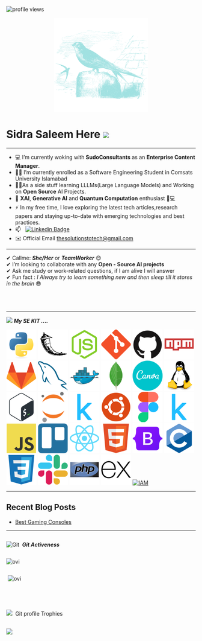 ![profile views](https://komarev.com/ghpvc/?username=sidrasaleem296&label=PROFILE+VIEWS)
<div id="header" align="center">
  <img src="/asset/ababeel.svg" width="250"/>
</div>                                                            
<h1>
  Sidra Saleem Here
  <img src="https://media.giphy.com/media/hvRJCLFzcasrR4ia7z/giphy.gif" width="30px"/>
</h1>   
<!-- ![npm](https://img.shields.io/npm/dw/manthanank)
![npm](https://img.shields.io/npm/dm/manthanank)
![npm](https://img.shields.io/npm/dy/manthanank) -->

<hr>

- 💻 I’m currently woking with **SudoConsultants** as an **Enterprise Content Manager**.
- 👩‍💻 I’m currently enrolled as a Software Engineering Student in Comsats University Islamabad
- 👩‍💻As a side stuff learning LLLMs(Large Language Models) and Working on **Open Source** AI Projects.
- 🤖 **XAI**, **Generative AI** and **Quantum Computation** enthusiast 🧠💻
- ⚡ In my free time, I love exploring the latest tech articles,research papers and staying up-to-date with emerging technologies and best practices.
- 📫 &nbsp; [![Linkedin Badge](https://img.shields.io/badge/-Sidra-blue?style=flat&logo=Linkedin&logoColor=white)](https://www.linkedin.com/in/sidra-saleem-5134911b5)
- ✉️ Official Email [thesolutionstotech@gmail.com](mailto:thesolutionstotech@gmail.com)

<hr>

✔ Callme: ***She/Her*** or ***TeamWorker*** 😊 <br>
✔ I’m looking to collaborate with any **Open - Source AI projects**<br>
✔ Ask me study or work-related questions, if I am alive I will answer<br>
✔ Fun fact : *I Always try to learn something new and then sleep till it stores in the brain* 😎<br><br><br><br>

<hr>

<img src="https://media.giphy.com/media/iY8CRBdQXODJSCERIr/giphy.gif" width="30px">&nbsp;***My SE KIT ....***

![Python](/asset/python.svg)
![Flask](/asset/flask.svg)
![Node.js](/asset/nodejs.svg)
![Git](/asset/git.svg)
![GitHub](/asset/github.svg)
![Npm](/asset/npm.svg)
![GitLab](/asset/gitlab.svg)
![MySQL](/asset/mysql.svg)
![Docker](/asset/docker.svg)
![MongoDB](/asset/mongodb.svg)
![Canva](/asset/canva.svg)
![Linux](/asset/linux.svg)
![bash](/asset/bash.svg)
![jupyter](/asset/jupyter.svg)
![kaggle](/asset/kaggle.svg)
![ubuntu](/asset/ubuntu.svg)
![Figma](/asset/figma.svg)
![Kaggle](/asset/kaggle.svg)
![Javascript](/asset/javascript.svg)
![Trello](/asset/trello.svg)
![React JS](/asset/reactjs.svg)
![Html](/asset/html.svg)
![Bootstrap](/asset/bootstrap.svg)
![C](/asset/c.svg)
![CSS](/asset/css.svg)
![Slack](/asset/slack.svg)
![php](/asset/php.svg)
![Express](/asset/express.svg)
[![IAM](https://img.shields.io/badge/AWS-IAM-F58021?style=flat&logo=amazon-aws&logoColor=white)](https://aws.amazon.com/iam/)


<hr>

## Recent Blog Posts

<!-- BLOG-POST-LIST:START -->
- [Best Gaming Consoles](https://solutionstotech.com/?p=22)

<hr>

<!DOCTYPE html>
<html>
<body>
    <div style="display: flex; flex-direction: column; align-items: flex-start;">
        <p>
            <img src="https://media.giphy.com/media/W5eoZHPpUx9sapR0eu/giphy.gif" width="30px" alt="Git"/>
            &nbsp;<i><b>Git Activeness</b></i>
        </p>
        <p>
            <img src="https://github-readme-stats.vercel.app/api/top-langs?username=SidraSaleem296&show_icons=true&locale=en&layout=compact&theme=radical" alt="ovi" />
        </p>
        <p>
            &nbsp;<img src="https://github-readme-stats.vercel.app/api?username=SidraSaleem296&show_icons=true&locale=en&theme=chartreuse-dark" alt="ovi" width="410" />
        </p>
        <br>
        <hr>
        <p align="center">
            <img src="https://media.giphy.com/media/QaMcXSekUWx7aogAUr/giphy.gif" width="30" />
            &nbsp;Git profile Trophies
        </p>
        <br>
        <img src="https://github-profile-trophy.vercel.app/?username=SidraSaleem296&theme=juicyfresh&no-bg=true" />
    </div>
</body>
</html>

